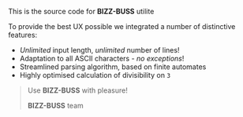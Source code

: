 This is the source code for **BIZZ-BUSS** utilite

To provide the best UX possible we integrated a number of distinctive features:
* _Unlimited_ input length, _unlimited_ number of lines!
* Adaptation to all ASCII characters - _no exceptions_!
* Streamlined parsing algorithm, based on finite automates
* Highly optimised calculation of divisibility on `3`



> Use **BIZZ-BUSS** with pleasure!
>
> **BIZZ-BUSS** team